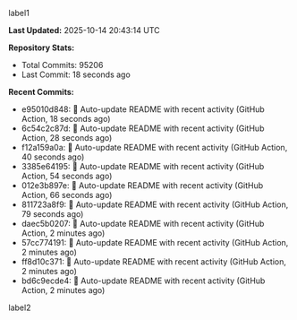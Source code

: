 
label1 
<!-- ACTIVITY_START -->
**Last Updated:** 2025-10-14 20:43:14 UTC

**Repository Stats:**
- Total Commits: 95206
- Last Commit: 18 seconds ago

**Recent Commits:**
- e95010d848: 🤖 Auto-update README with recent activity (GitHub Action, 18 seconds ago)
- 6c54c2c87d: 🤖 Auto-update README with recent activity (GitHub Action, 28 seconds ago)
- f12a159a0a: 🤖 Auto-update README with recent activity (GitHub Action, 40 seconds ago)
- 3385e64195: 🤖 Auto-update README with recent activity (GitHub Action, 54 seconds ago)
- 012e3b897e: 🤖 Auto-update README with recent activity (GitHub Action, 66 seconds ago)
- 811723a8f9: 🤖 Auto-update README with recent activity (GitHub Action, 79 seconds ago)
- daec5b0207: 🤖 Auto-update README with recent activity (GitHub Action, 2 minutes ago)
- 57cc774191: 🤖 Auto-update README with recent activity (GitHub Action, 2 minutes ago)
- ff8d10c371: 🤖 Auto-update README with recent activity (GitHub Action, 2 minutes ago)
- bd6c9ecde4: 🤖 Auto-update README with recent activity (GitHub Action, 2 minutes ago)
<!-- ACTIVITY_END -->

label2
